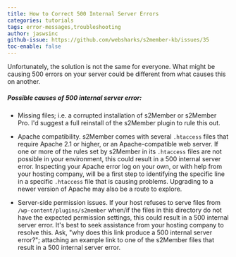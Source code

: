 ```yaml
---
title: How to Correct 500 Internal Server Errors
categories: tutorials
tags: error-messages,troubleshooting
author: jaswsinc
github-issue: https://github.com/websharks/s2member-kb/issues/35
toc-enable: false
---
```


Unfortunately, the solution is not the same for everyone. What might be causing 500 errors on your server could be different from what causes this on another.

##### Possible causes of 500 internal server error:

- Missing files; i.e. a corrupted installation of s2Member or s2Member Pro. I'd suggest a full reinstall of the s2Member plugin to rule this out.

- Apache compatibility. s2Member comes with several `.htaccess` files that require Apache 2.1 or higher, or an Apache-compatible web server. If one or more of the rules set by s2Member in its `.htaccess` files are not possible in your environment, this could result in a 500 internal server error. Inspecting your Apache error log on your own, or with help from your hosting company, will be a first step to identifying the specific line in a specific `.htaccess` file that is causing problems. Upgrading to a newer version of Apache may also be a route to explore.

- Server-side permission issues. If your host refuses to serve files from `/wp-content/plugins/s2member` when/if the files in this directory do not have the expected permission settings, this could result in a 500 internal server error. It's best to seek assistance from your hosting company to resolve this. Ask, "why does this link produce a 500 internal server error?"; attaching an example link to one of the s2Member files that result in a 500 internal server error.